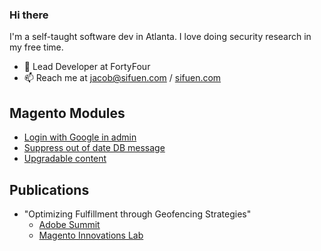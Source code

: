 ### Hi there

I'm a self-taught software dev in Atlanta. I love doing security research in my free time.

- 📍 Lead Developer at FortyFour
- 📫 Reach me at jacob@sifuen.com / [sifuen.com](https://sifuen.com/)

## Magento Modules
- [Login with Google in admin](https://github.com/jsifuentes/module-backend-google-sso)
- [Suppress out of date DB message](https://github.com/jsifuentes/module-suppress-out-of-date-db)
- [Upgradable content](https://github.com/jsifuentes/module-upgradable-content)

## Publications
- "Optimizing Fulfillment through Geofencing Strategies"
  - [Adobe Summit](https://www.adobe.com/summit/2020/innovations-lab-geofencing-for-optimized-fulfillment.html)
  - [Magento Innovations Lab](https://magento.com/innovations-lab/geofencing-fulfillment-strategies)
